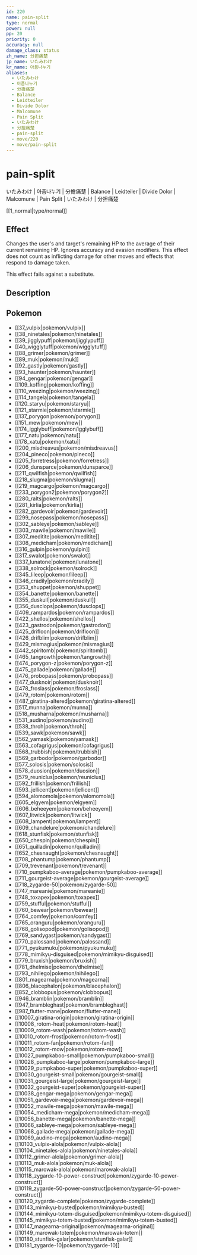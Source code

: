 ```yaml
---
id: 220
name: pain-split
type: normal
power: null
pp: 20
priority: 0
accuracy: null
damage_class: status
zh_name: 分担痛楚
jp_name: いたみわけ
kr_name: 아픔나누기
aliases:
  - いたみわけ
  - 아픔나누기
  - 分擔痛楚
  - Balance
  - Leidteiler
  - Divide Dolor
  - Malcomune
  - Pain Split
  - いたみわけ
  - 分担痛楚
  - pain-split
  - move/220
  - move/pain-split
---
```

# pain-split
    
いたみわけ | 아픔나누기 | 分擔痛楚 | Balance | Leidteiler | Divide Dolor | Malcomune | Pain Split | いたみわけ | 分担痛楚

[[1_normal|type/normal]]

## Effect

Changes the user's and target's remaining HP to the average of their current remaining HP.  Ignores accuracy and evasion modifiers.  This effect does not count as inflicting damage for other moves and effects that respond to damage taken.

This effect fails against a substitute.

## Description



## Pokemon

- [[37_vulpix|pokemon/vulpix]]
- [[38_ninetales|pokemon/ninetales]]
- [[39_jigglypuff|pokemon/jigglypuff]]
- [[40_wigglytuff|pokemon/wigglytuff]]
- [[88_grimer|pokemon/grimer]]
- [[89_muk|pokemon/muk]]
- [[92_gastly|pokemon/gastly]]
- [[93_haunter|pokemon/haunter]]
- [[94_gengar|pokemon/gengar]]
- [[109_koffing|pokemon/koffing]]
- [[110_weezing|pokemon/weezing]]
- [[114_tangela|pokemon/tangela]]
- [[120_staryu|pokemon/staryu]]
- [[121_starmie|pokemon/starmie]]
- [[137_porygon|pokemon/porygon]]
- [[151_mew|pokemon/mew]]
- [[174_igglybuff|pokemon/igglybuff]]
- [[177_natu|pokemon/natu]]
- [[178_xatu|pokemon/xatu]]
- [[200_misdreavus|pokemon/misdreavus]]
- [[204_pineco|pokemon/pineco]]
- [[205_forretress|pokemon/forretress]]
- [[206_dunsparce|pokemon/dunsparce]]
- [[211_qwilfish|pokemon/qwilfish]]
- [[218_slugma|pokemon/slugma]]
- [[219_magcargo|pokemon/magcargo]]
- [[233_porygon2|pokemon/porygon2]]
- [[280_ralts|pokemon/ralts]]
- [[281_kirlia|pokemon/kirlia]]
- [[282_gardevoir|pokemon/gardevoir]]
- [[299_nosepass|pokemon/nosepass]]
- [[302_sableye|pokemon/sableye]]
- [[303_mawile|pokemon/mawile]]
- [[307_meditite|pokemon/meditite]]
- [[308_medicham|pokemon/medicham]]
- [[316_gulpin|pokemon/gulpin]]
- [[317_swalot|pokemon/swalot]]
- [[337_lunatone|pokemon/lunatone]]
- [[338_solrock|pokemon/solrock]]
- [[345_lileep|pokemon/lileep]]
- [[346_cradily|pokemon/cradily]]
- [[353_shuppet|pokemon/shuppet]]
- [[354_banette|pokemon/banette]]
- [[355_duskull|pokemon/duskull]]
- [[356_dusclops|pokemon/dusclops]]
- [[409_rampardos|pokemon/rampardos]]
- [[422_shellos|pokemon/shellos]]
- [[423_gastrodon|pokemon/gastrodon]]
- [[425_drifloon|pokemon/drifloon]]
- [[426_drifblim|pokemon/drifblim]]
- [[429_mismagius|pokemon/mismagius]]
- [[442_spiritomb|pokemon/spiritomb]]
- [[465_tangrowth|pokemon/tangrowth]]
- [[474_porygon-z|pokemon/porygon-z]]
- [[475_gallade|pokemon/gallade]]
- [[476_probopass|pokemon/probopass]]
- [[477_dusknoir|pokemon/dusknoir]]
- [[478_froslass|pokemon/froslass]]
- [[479_rotom|pokemon/rotom]]
- [[487_giratina-altered|pokemon/giratina-altered]]
- [[517_munna|pokemon/munna]]
- [[518_musharna|pokemon/musharna]]
- [[531_audino|pokemon/audino]]
- [[538_throh|pokemon/throh]]
- [[539_sawk|pokemon/sawk]]
- [[562_yamask|pokemon/yamask]]
- [[563_cofagrigus|pokemon/cofagrigus]]
- [[568_trubbish|pokemon/trubbish]]
- [[569_garbodor|pokemon/garbodor]]
- [[577_solosis|pokemon/solosis]]
- [[578_duosion|pokemon/duosion]]
- [[579_reuniclus|pokemon/reuniclus]]
- [[592_frillish|pokemon/frillish]]
- [[593_jellicent|pokemon/jellicent]]
- [[594_alomomola|pokemon/alomomola]]
- [[605_elgyem|pokemon/elgyem]]
- [[606_beheeyem|pokemon/beheeyem]]
- [[607_litwick|pokemon/litwick]]
- [[608_lampent|pokemon/lampent]]
- [[609_chandelure|pokemon/chandelure]]
- [[618_stunfisk|pokemon/stunfisk]]
- [[650_chespin|pokemon/chespin]]
- [[651_quilladin|pokemon/quilladin]]
- [[652_chesnaught|pokemon/chesnaught]]
- [[708_phantump|pokemon/phantump]]
- [[709_trevenant|pokemon/trevenant]]
- [[710_pumpkaboo-average|pokemon/pumpkaboo-average]]
- [[711_gourgeist-average|pokemon/gourgeist-average]]
- [[718_zygarde-50|pokemon/zygarde-50]]
- [[747_mareanie|pokemon/mareanie]]
- [[748_toxapex|pokemon/toxapex]]
- [[759_stufful|pokemon/stufful]]
- [[760_bewear|pokemon/bewear]]
- [[764_comfey|pokemon/comfey]]
- [[765_oranguru|pokemon/oranguru]]
- [[768_golisopod|pokemon/golisopod]]
- [[769_sandygast|pokemon/sandygast]]
- [[770_palossand|pokemon/palossand]]
- [[771_pyukumuku|pokemon/pyukumuku]]
- [[778_mimikyu-disguised|pokemon/mimikyu-disguised]]
- [[779_bruxish|pokemon/bruxish]]
- [[781_dhelmise|pokemon/dhelmise]]
- [[793_nihilego|pokemon/nihilego]]
- [[801_magearna|pokemon/magearna]]
- [[806_blacephalon|pokemon/blacephalon]]
- [[852_clobbopus|pokemon/clobbopus]]
- [[946_bramblin|pokemon/bramblin]]
- [[947_brambleghast|pokemon/brambleghast]]
- [[987_flutter-mane|pokemon/flutter-mane]]
- [[10007_giratina-origin|pokemon/giratina-origin]]
- [[10008_rotom-heat|pokemon/rotom-heat]]
- [[10009_rotom-wash|pokemon/rotom-wash]]
- [[10010_rotom-frost|pokemon/rotom-frost]]
- [[10011_rotom-fan|pokemon/rotom-fan]]
- [[10012_rotom-mow|pokemon/rotom-mow]]
- [[10027_pumpkaboo-small|pokemon/pumpkaboo-small]]
- [[10028_pumpkaboo-large|pokemon/pumpkaboo-large]]
- [[10029_pumpkaboo-super|pokemon/pumpkaboo-super]]
- [[10030_gourgeist-small|pokemon/gourgeist-small]]
- [[10031_gourgeist-large|pokemon/gourgeist-large]]
- [[10032_gourgeist-super|pokemon/gourgeist-super]]
- [[10038_gengar-mega|pokemon/gengar-mega]]
- [[10051_gardevoir-mega|pokemon/gardevoir-mega]]
- [[10052_mawile-mega|pokemon/mawile-mega]]
- [[10054_medicham-mega|pokemon/medicham-mega]]
- [[10056_banette-mega|pokemon/banette-mega]]
- [[10066_sableye-mega|pokemon/sableye-mega]]
- [[10068_gallade-mega|pokemon/gallade-mega]]
- [[10069_audino-mega|pokemon/audino-mega]]
- [[10103_vulpix-alola|pokemon/vulpix-alola]]
- [[10104_ninetales-alola|pokemon/ninetales-alola]]
- [[10112_grimer-alola|pokemon/grimer-alola]]
- [[10113_muk-alola|pokemon/muk-alola]]
- [[10115_marowak-alola|pokemon/marowak-alola]]
- [[10118_zygarde-10-power-construct|pokemon/zygarde-10-power-construct]]
- [[10119_zygarde-50-power-construct|pokemon/zygarde-50-power-construct]]
- [[10120_zygarde-complete|pokemon/zygarde-complete]]
- [[10143_mimikyu-busted|pokemon/mimikyu-busted]]
- [[10144_mimikyu-totem-disguised|pokemon/mimikyu-totem-disguised]]
- [[10145_mimikyu-totem-busted|pokemon/mimikyu-totem-busted]]
- [[10147_magearna-original|pokemon/magearna-original]]
- [[10149_marowak-totem|pokemon/marowak-totem]]
- [[10180_stunfisk-galar|pokemon/stunfisk-galar]]
- [[10181_zygarde-10|pokemon/zygarde-10]]

